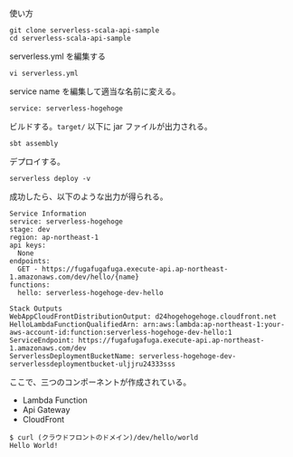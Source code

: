  使い方

```
git clone serverless-scala-api-sample
cd serverless-scala-api-sample
```

serverless.yml を編集する

```
vi serverless.yml
```

service name を編集して適当な名前に変える。

```
service: serverless-hogehoge
```

ビルドする。`target/` 以下に jar ファイルが出力される。

```
sbt assembly
```

デプロイする。

```
serverless deploy -v
```

成功したら、以下のような出力が得られる。

```
Service Information
service: serverless-hogehoge
stage: dev
region: ap-northeast-1
api keys:
  None
endpoints:
  GET - https://fugafugafuga.execute-api.ap-northeast-1.amazonaws.com/dev/hello/{name}
functions:
  hello: serverless-hogehoge-dev-hello

Stack Outputs
WebAppCloudFrontDistributionOutput: d24hogehogehoge.cloudfront.net
HelloLambdaFunctionQualifiedArn: arn:aws:lambda:ap-northeast-1:your-aws-account-id:function:serverless-hogehoge-dev-hello:1
ServiceEndpoint: https://fugafugafuga.execute-api.ap-northeast-1.amazonaws.com/dev
ServerlessDeploymentBucketName: serverless-hogehoge-dev-serverlessdeploymentbucket-uljjru24333sss
```

ここで、三つのコンポーネントが作成されている。

- Lambda Function
- Api Gateway
- CloudFront

```
$ curl (クラウドフロントのドメイン)/dev/hello/world
Hello World!
```
